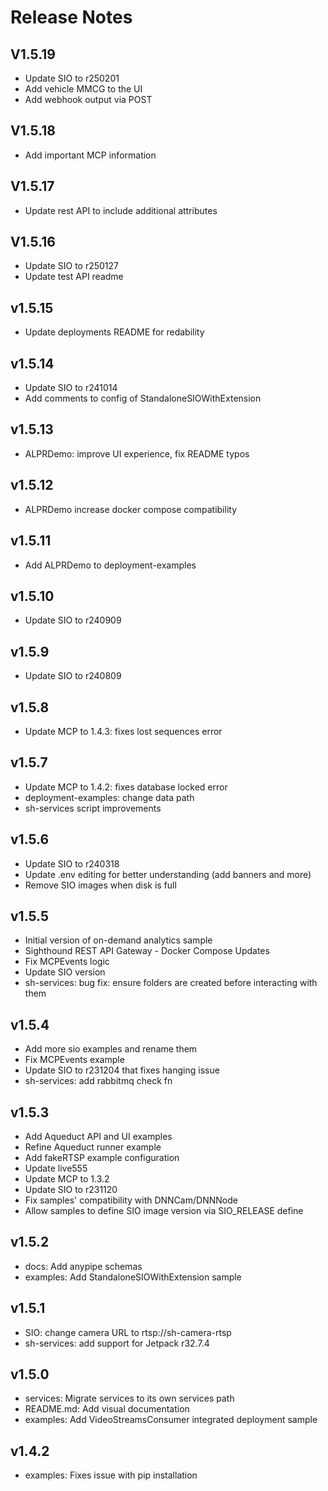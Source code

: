 # Release Notes

## V1.5.19

- Update SIO to r250201
- Add vehicle MMCG to the UI
- Add webhook output via POST

## V1.5.18

- Add important MCP information

## V1.5.17

- Update rest API to include additional attributes

## V1.5.16

- Update SIO to r250127
- Update test API readme

## v1.5.15

- Update deployments README for redability

## v1.5.14

- Update SIO to r241014
- Add comments to config of StandaloneSIOWithExtension

## v1.5.13

- ALPRDemo: improve UI experience, fix README typos

## v1.5.12

- ALPRDemo increase docker compose compatibility

## v1.5.11

- Add ALPRDemo to deployment-examples

## v1.5.10

- Update SIO to r240909

## v1.5.9

- Update SIO to r240809

## v1.5.8

- Update MCP to 1.4.3: fixes lost sequences error

## v1.5.7

- Update MCP to 1.4.2: fixes database locked error
- deployment-examples: change data path
- sh-services script improvements

## v1.5.6

- Update SIO to r240318
- Update .env editing for better understanding (add banners and more)
- Remove SIO images when disk is full

## v1.5.5

- Initial version of on-demand analytics sample
- Sighthound REST API Gateway - Docker Compose Updates
- Fix MCPEvents logic
- Update SIO version
- sh-services: bug fix: ensure folders are created before interacting with them

## v1.5.4

- Add more sio examples and rename them
- Fix MCPEvents example
- Update SIO to r231204 that fixes hanging issue
- sh-services: add rabbitmq check fn

## v1.5.3

- Add Aqueduct API and UI examples
- Refine Aqueduct runner example
- Add fakeRTSP example configuration
- Update live555
- Update MCP to 1.3.2
- Update SIO to r231120
- Fix samples' compatibility with DNNCam/DNNNode
- Allow samples to define SIO image version via SIO_RELEASE define

## v1.5.2

- docs: Add anypipe schemas
- examples: Add StandaloneSIOWithExtension sample

## v1.5.1

- SIO: change camera URL to rtsp://sh-camera-rtsp
- sh-services: add support for Jetpack r32.7.4

## v1.5.0

- services: Migrate services to its own services path
- README.md: Add visual documentation
- examples: Add VideoStreamsConsumer integrated deployment sample

## v1.4.2

- examples: Fixes issue with pip installation
